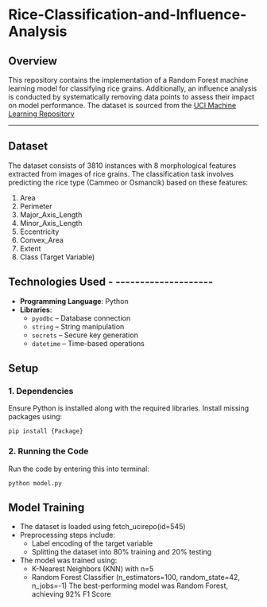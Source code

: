 # Rice-Classification-and-Influence-Analysis

## **Overview**
This repository contains the implementation of a Random Forest machine learning model for classifying rice grains. Additionally, an influence analysis is conducted by systematically removing data points to assess their impact on model performance. The dataset is sourced from the [UCI Machine Learning Repository](https://archive.ics.uci.edu/dataset/545/rice+cammeo+and+osmancik)

---

## **Dataset**
The dataset consists of 3810 instances with 8 morphological features extracted from images of rice grains. The classification task involves predicting the rice type (Cammeo or Osmancik) based on these features:
1. Area
2. Perimeter
3. Major_Axis_Length
4. Minor_Axis_Length
5. Eccentricity
6. Convex_Area
7. Extent
8. Class (Target Variable)

## **Technologies Used** - --------------------
- **Programming Language**: Python
- **Libraries**:
  - `pyodbc` – Database connection
  - `string` – String manipulation
  - `secrets` – Secure key generation
  - `datetime` – Time-based operations


## **Setup**
### **1. Dependencies**
Ensure Python is installed along with the required libraries. Install missing packages using:
```
pip install {Package}
```

### **2. Running the Code**
Run the code by entering this into terminal:
```
python model.py
```

## **Model Training**
- The dataset is loaded using fetch_ucirepo(id=545)
- Preprocessing steps include:
  - Label encoding of the target variable
  - Splitting the dataset into 80% training and 20% testing
- The model was trained using:
  - K-Nearest Neighbors (KNN) with n=5
  - Random Forest Classifier (n_estimators=100, random_state=42, n_jobs=-1)
The best-performing model was Random Forest, achieving 92% F1 Score

